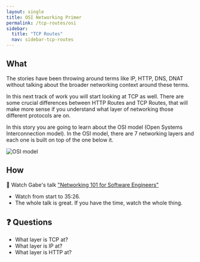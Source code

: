 ```yaml
---
layout: single
title: OSI Networking Primer
permalink: /tcp-routes/osi
sidebar:
  title: "TCP Routes"
  nav: sidebar-tcp-routes
---
```

## What

The stories have been throwing around terms like IP, HTTP, DNS, DNAT without
talking about the broader networking context around these terms.

In this next track of work you will start looking at TCP as well. There are
some crucial differences between HTTP Routes and TCP Routes, that will make
more sense if you understand what layer of networking those different protocols
are on.

In this story you are going to learn about the OSI model (Open Systems
Interconnection model). In the OSI model, there are 7 networking layers and
each one is built on top of the one below it.

![OSI model](https://storage.googleapis.com/cf-networking-onboarding-images-owned-by-ameowlia/osi-layers.png)

## How

🎥 Watch Gabe's talk ["Networking 101 for Software Engineers"](https://www.youtube.com/watch?v=6_FHs_g1yw4)
* Watch from start to 35:26.
* The whole talk is great. If you have the time, watch the whole thing.

## ❓ Questions
* What layer is TCP at?
* What layer is IP at?
* What layer is HTTP at?
